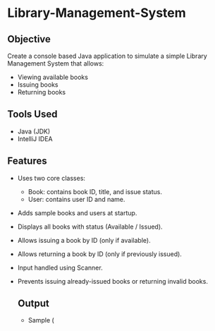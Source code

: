 # Library-Management-System

## Objective
Create a console based Java application to simulate a simple Library Management System that allows:
- Viewing available books
- Issuing books
- Returning books

## Tools Used
- Java (JDK)
- IntelliJ IDEA 

## Features
- Uses two core classes:
  - Book: contains book ID, title, and issue status.
  - User: contains user ID and name.
- Adds sample books and users at startup.
- Displays all books with status (Available / Issued).
- Allows issuing a book by ID (only if available).
- Allows returning a book by ID (only if previously issued).
- Input handled using Scanner.
- Prevents issuing already-issued books or returning invalid books.

  ## Output
  - Sample (
